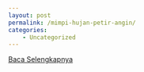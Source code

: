 ```yaml
---
layout: post
permalink: /mimpi-hujan-petir-angin/
categories:
    - Uncategorized
---
```


[Baca Selengkapnya](/01)